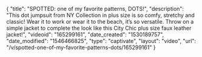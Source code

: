 {
    "title": "SPOTTED: one of my favorite patterns, DOTS!",
    "description": "This dot jumpsuit from NY Collection in plus size is so comfy, stretchy and classic! Wear it to work or wear it to the beach, it’s so versatile. Throw on a simple jacket to complete the look like this City Chic plus size faux leather jacket!",
    "videoid": "165299161",
    "date_created": "1530189757",
    "date_modified": "1546466825",
    "type": "captivate",
    "layout": "video",
    "url": "\/v\/spotted-one-of-my-favorite-patterns-dots\/165299161"
}